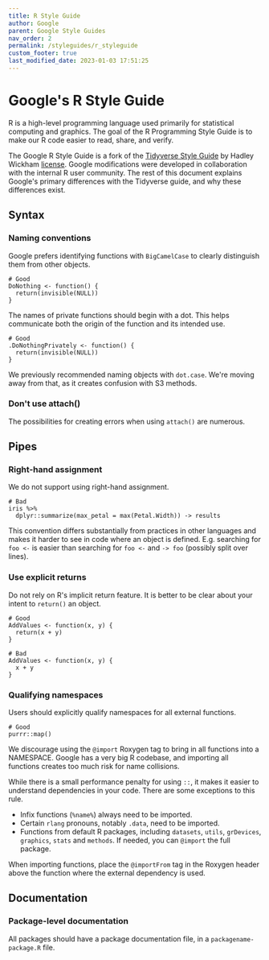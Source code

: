 ```yaml
---
title: R Style Guide
author: Google
parent: Google Style Guides
nav_order: 2
permalink: /styleguides/r_styleguide
custom_footer: true
last_modified_date: 2023-01-03 17:51:25
---
```

# Google's R Style Guide

R is a high-level programming language used primarily for statistical computing
and graphics. The goal of the R Programming Style Guide is to make our R code
easier to read, share, and verify.

The Google R Style Guide is a fork of the
[Tidyverse Style Guide](https://style.tidyverse.org/) by Hadley Wickham
[license](https://creativecommons.org/licenses/by-sa/2.0/). Google modifications
were developed in collaboration with the internal R user community. The rest of
this document explains Google's primary differences with the Tidyverse guide,
and why these differences exist.

## Syntax

### Naming conventions

Google prefers identifying functions with `BigCamelCase` to clearly distinguish
them from other objects.

```
# Good
DoNothing <- function() {
  return(invisible(NULL))
}
```

The names of private functions should begin with a dot. This helps communicate
both the origin of the function and its intended use.

```
# Good
.DoNothingPrivately <- function() {
  return(invisible(NULL))
}
```

We previously recommended naming objects with `dot.case`. We're moving away from
that, as it creates confusion with S3 methods.

### Don't use attach()

The possibilities for creating errors when using `attach()` are numerous.

## Pipes

### Right-hand assignment

We do not support using right-hand assignment.

```
# Bad
iris %>%
  dplyr::summarize(max_petal = max(Petal.Width)) -> results
```

This convention differs substantially from practices in other languages and
makes it harder to see in code where an object is defined. E.g. searching for
`foo <-` is easier than searching for `foo <-` and `-> foo` (possibly split over
lines).

### Use explicit returns

Do not rely on R's implicit return feature. It is better to be clear about your
intent to `return()` an object.

```
# Good
AddValues <- function(x, y) {
  return(x + y)
}

# Bad
AddValues <- function(x, y) {
  x + y
}
```

### Qualifying namespaces

Users should explicitly qualify namespaces for all external functions.

```
# Good
purrr::map()
```

We discourage using the `@import` Roxygen tag to bring in all functions into a
NAMESPACE. Google has a very big R codebase, and importing all functions creates
too much risk for name collisions.

While there is a small performance penalty for using `::`, it makes it easier to
understand dependencies in your code. There are some exceptions to this rule.

* Infix functions (`%name%`) always need to be imported.
* Certain `rlang` pronouns, notably `.data`, need to be imported.
* Functions from default R packages, including `datasets`, `utils`,
   `grDevices`, `graphics`, `stats` and `methods`. If needed, you can `@import`
   the full package.

When importing functions, place the `@importFrom` tag in the Roxygen header
above the function where the external dependency is used.

## Documentation

### Package-level documentation

All packages should have a package documentation file, in a
`packagename-package.R` file.
